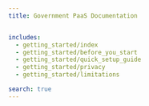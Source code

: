 ```yaml
---
title: Government PaaS Documentation


includes:
  - getting_started/index
  - getting_started/before_you_start
  - getting_started/quick_setup_guide
  - getting_started/privacy
  - getting_started/limitations

search: true
---
```




